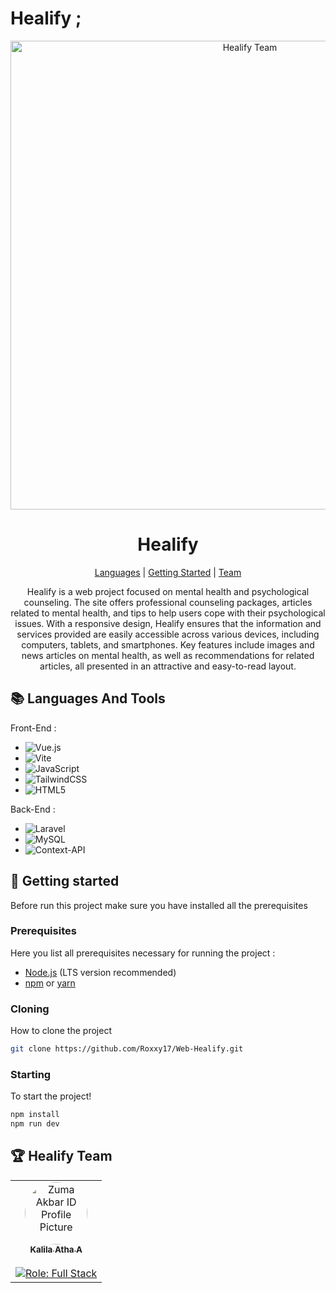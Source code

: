 # Healify ;
<p align="center">
<img src="https://github.com/Roxxy17/Web-Healify/assets/125856192/afe38047-adc8-4a64-8df7-46871928b871" alt="Healify Team" width="750">
</p>

<h1 align="center" style="font-weight: bold;">Healify</h1>

<p align="center">
<a href="#Languages">Languages</a>
|
<a href="#started">Getting Started</a>
|
<a href="#Team">Team</a>
</p>

<p align="center"> Healify is a web project focused on mental health and psychological counseling. The site offers professional counseling packages, articles related to mental health, and tips to help users cope with their psychological issues. With a responsive design, Healify ensures that the information and services provided are easily accessible across various devices, including computers, tablets, and smartphones. Key features include images and news articles on mental health, as well as recommendations for related articles, all presented in an attractive and easy-to-read layout. </p>

<h2 id="Languages">📚 Languages And Tools</h2>

Front-End :
- ![Vue.js](https://img.shields.io/badge/vuejs-%2335495e.svg?style=for-the-badge&logo=vuedotjs&logoColor=%234FC08D)
- ![Vite](https://img.shields.io/badge/vite-%23646CFF.svg?style=for-the-badge&logo=vite&logoColor=white)
- ![JavaScript](https://img.shields.io/badge/javascript-%23323330.svg?style=for-the-badge&logo=javascript&logoColor=%23F7DF1E)
- ![TailwindCSS](https://img.shields.io/badge/tailwindcss-%2338B2AC.svg?style=for-the-badge&logo=tailwind-css&logoColor=white)
- ![HTML5](https://img.shields.io/badge/html5-%23E34F26.svg?style=for-the-badge&logo=html5&logoColor=white)

Back-End :
- ![Laravel](https://img.shields.io/badge/laravel-%23FF2D20.svg?style=for-the-badge&logo=laravel&logoColor=white)
- ![MySQL](https://img.shields.io/badge/mysql-4479A1.svg?style=for-the-badge&logo=mysql&logoColor=white)
- ![Context-API](https://img.shields.io/badge/Context--Api-000000?style=for-the-badge&logo=react)

<h2 id="started">🚀 Getting started</h2>

Before run this project make sure you have installed all the prerequisites

<h3>Prerequisites</h3>

Here you list all prerequisites necessary for running the project :
- [Node.js](https://nodejs.org/en/) (LTS version recommended)
- [npm](https://www.npmjs.com/) or [yarn](https://yarnpkg.com/)

<h3>Cloning</h3>

How to clone the project

```bash
git clone https://github.com/Roxxy17/Web-Healify.git
```
<h3>Starting</h3>

To start the project!

```bash
npm install
npm run dev
```

<h2 id="Team">🏆 Healify Team</h2>



<table>
  <tr>
    <td align="center">
      <a href="https://github.com/Roxxy17">
        <img src="https://avatars.githubusercontent.com/u/125856192?v=4" width="100px;" style="border-radius:50%;" alt="Zuma Akbar ID Profile Picture"/><br>
        <sub><b>Kalila Atha A</b></sub><br><br>
        <img src="https://img.shields.io/badge/Role-Full_Stack-blue" alt="Role: Full Stack"/><br>
      </a>
    </td>
  </tr>
</table>
